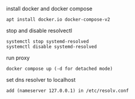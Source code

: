 install docker and docker compose

    apt install docker.io docker-compose-v2



stop and disable resolvectl

    systemctl stop systemd-resolved
    systemctl disable systemd-resolved




run proxy

    docker compose up (-d for detached mode)




set dns resolver to localhost

    add (nameserver 127.0.0.1) in /etc/resolv.conf